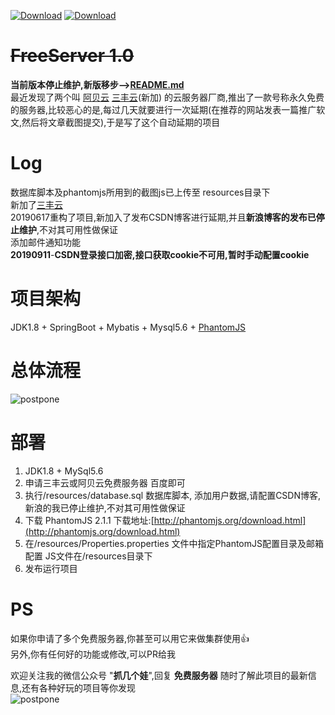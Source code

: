 
[![Download](https://img.shields.io/github/stars/Demo-Liu/FreeServer?style=social)](https://github.com/Demo-Liu/FreeServer) [![Download](https://img.shields.io/github/search/Demo-Liu/FreeServer/FreeServer)](https://github.com/Demo-Liu/FreeServer)
# ~~FreeServer 1.0~~
**当前版本停止维护,新版移步-->[README.md](README.md)**  
最近发现了两个叫 [阿贝云](http://www.abeiyun.com/free/)  [三丰云](https://www.sanfengyun.com/)(新加) 的云服务器厂商,推出了一款号称永久免费的服务器,比较恶心的是,每过几天就要进行一次延期(在推荐的网站发表一篇推广软文,然后将文章截图提交),于是写了这个自动延期的项目
# Log
数据库脚本及phantomjs所用到的截图js已上传至 resources目录下  
新加了[三丰云](https://www.sanfengyun.com/)  
20190617重构了项目,新加入了发布CSDN博客进行延期,并且**新浪博客的发布已停止维护**,不对其可用性做保证  
添加邮件通知功能  
**20190911**-**CSDN登录接口加密,接口获取cookie不可用,暂时手动配置cookie**
# 项目架构
JDK1.8 + SpringBoot + Mybatis + Mysql5.6 + [PhantomJS](http://phantomjs.org/download.html)  
# 总体流程
![postpone](https://github.com/Demo-Liu/MyPicture/raw/master/FreeServer%E5%BB%B6%E6%9C%9F2.0.png)
# 部署
1. JDK1.8 + MySql5.6
2. 申请三丰云或阿贝云免费服务器   百度即可
3. 执行/resources/database.sql 数据库脚本, 添加用户数据,请配置CSDN博客,新浪的我已停止维护,不对其可用性做保证
4. 下载 PhantomJS 2.1.1 下载地址:[http://phantomjs.org/download.html](http://phantomjs.org/download.html)
5. 在/resources/Properties.properties 文件中指定PhantomJS配置目录及邮箱配置  JS文件在/resources目录下
6. 发布运行项目
# PS
如果你申请了多个免费服务器,你甚至可以用它来做集群使用:+1:  
另外,你有任何好的功能或修改,可以PR给我

欢迎关注我的微信公众号 "**抓几个娃**",回复 **免费服务器** 随时了解此项目的最新信息,还有各种好玩的项目等你发现  
![postpone](https://img-blog.csdnimg.cn/20200525141707561.jpg)
